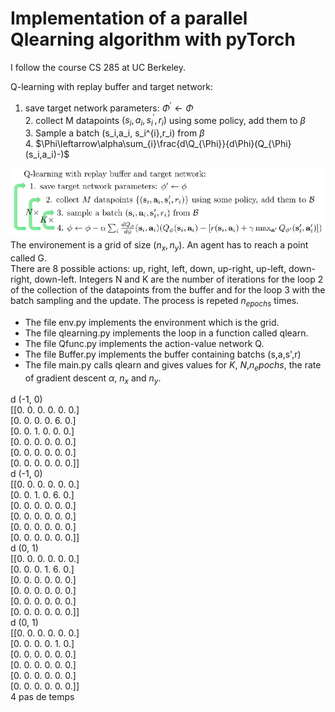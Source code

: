 # Implementation of a parallel Qlearning algorithm with pyTorch
I follow the course CS 285 at UC Berkeley.


Q-learning with replay buffer and target network:
  1. save target network parameters: $\Phi^{'}\leftarrow \Phi$<br>
    2. collect M datapoints $(s_i,a_i,s_i^{'},r_i)$ using some policy, add them to $\beta$ <br>
    3. Sample a batch (s_i,a_i, s_i^{i},r_i) from $\beta$<br>
    4. $\Phi\leftarrow\alpha\sum_{i}\frac{d\Q_{\Phi}}{d\Phi}(Q_{\Phi}(s_i,a_i)-)$ <br>


![alt text](AlgoImage.png)
The environement is a grid of size $(n_x,n_y)$. An agent has to reach a point called G.<br>
There are 8 possible actions: up, right, left, down, up-right, up-left, down-right, down-left.
Integers N and K are the number of iterations for the loop 2 of the collection of the datapoints from the buffer and for the loop 3 with the batch sampling and the update. The process is repeted $n_{epochs}$ times.<br>


* The file env.py implements the environment which is the grid.
* The file qlearning.py implements the loop in a function called qlearn.
* The file Qfunc.py implements the action-value network Q.
* The file Buffer.py implements the buffer containing batchs (s,a,s',r)
* The file main.py calls qlearn and gives values for $K$, $N$,$n_epochs$, the rate of gradient descent $\alpha$, $n_x$ and $n_y$. 

d (-1, 0)<br>
[[0. 0. 0. 0. 0. 0.]<br>
 [0. 0. 0. 0. 6. 0.]<br>
 [0. 0. 1. 0. 0. 0.]<br>
 [0. 0. 0. 0. 0. 0.]<br>
 [0. 0. 0. 0. 0. 0.]<br>
 [0. 0. 0. 0. 0. 0.]]<br>
d (-1, 0)<br>
[[0. 0. 0. 0. 0. 0.]<br>
 [0. 0. 1. 0. 6. 0.]<br>
 [0. 0. 0. 0. 0. 0.]<br>
 [0. 0. 0. 0. 0. 0.]<br>
 [0. 0. 0. 0. 0. 0.]<br>
 [0. 0. 0. 0. 0. 0.]]<br>
d (0, 1)<br>
[[0. 0. 0. 0. 0. 0.]<br>
 [0. 0. 0. 1. 6. 0.]<br>
 [0. 0. 0. 0. 0. 0.]<br>
 [0. 0. 0. 0. 0. 0.]<br>
 [0. 0. 0. 0. 0. 0.]<br>
 [0. 0. 0. 0. 0. 0.]]<br>
d (0, 1)<br>
[[0. 0. 0. 0. 0. 0.]<br>
 [0. 0. 0. 0. 1. 0.]<br>
 [0. 0. 0. 0. 0. 0.]<br>
 [0. 0. 0. 0. 0. 0.]<br>
 [0. 0. 0. 0. 0. 0.]<br>
 [0. 0. 0. 0. 0. 0.]]<br>
4 pas de temps <br>

